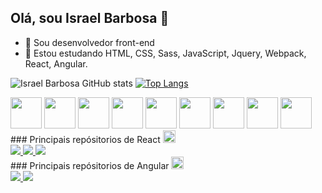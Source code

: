 ## Olá, sou Israel Barbosa 👋

- 🔭 Sou desenvolvedor front-end
- 🌱 Estou estudando HTML, CSS, Sass, JavaScript, Jquery, Webpack, React, Angular.

![Israel Barbosa GitHub stats](https://github-readme-stats.vercel.app/api?username=IsraelBarbosa&show_icons=true&theme=dark&locale=pt-br&count_private=true)       [![Top Langs](https://github-readme-stats.vercel.app/api/top-langs/?username=IsraelBarbosa&layout=compact&locale=pt-br)](https://github.com/IsraelBarbosa)

<div>
  <img src="https://cdn.jsdelivr.net/gh/devicons/devicon/icons/html5/html5-original.svg" width="50" />
  <img src="https://cdn.jsdelivr.net/gh/devicons/devicon/icons/css3/css3-original.svg" width="50" />
  <img src="https://cdn.jsdelivr.net/gh/devicons/devicon/icons/sass/sass-original.svg" width="50" />
  <img src="https://cdn.jsdelivr.net/gh/devicons/devicon/icons/javascript/javascript-original.svg" width="50" />
  <img src="https://cdn.jsdelivr.net/gh/devicons/devicon/icons/typescript/typescript-original.svg" width="50" />
  <img src="https://cdn.jsdelivr.net/gh/devicons/devicon/icons/jquery/jquery-original.svg" width="50" />
  <img src="https://cdn.jsdelivr.net/gh/devicons/devicon/icons/webpack/webpack-original.svg" width="50" />
  <img src="https://cdn.jsdelivr.net/gh/devicons/devicon/icons/react/react-original.svg" width="50" />
  <img src="https://cdn.jsdelivr.net/gh/devicons/devicon/icons/angularjs/angularjs-original.svg" width="50" /> 
</div>

<div>
  ### Principais repósitorios de React  <img src="https://cdn.jsdelivr.net/gh/devicons/devicon/icons/react/react-original.svg" width="20" />
  <div>
    <a href="https://github.com/IsraelBarbosa/spaceLanceFreelancingg">
      <img src="https://github-readme-stats.vercel.app/api/pin/?username=IsraelBarbosa&repo=spaceLanceFreelancingg&show_owner=true" />
    </a>
    <a href="https://github.com/IsraelBarbosa/foodsavorlandingpage">
      <img src="https://github-readme-stats.vercel.app/api/pin/?username=IsraelBarbosa&repo=foodsavorlandingpage&show_owner=true" />
    </a>
    <a href="https://github.com/IsraelBarbosa/Glassmorphism-Landing-Page">
      <img src="https://github-readme-stats.vercel.app/api/pin/?username=IsraelBarbosa&repo=Glassmorphism-Landing-Page&show_owner=true" />
    </a>
  </div>
</div>

<div>
  ### Principais repósitorios de Angular <img src="https://cdn.jsdelivr.net/gh/devicons/devicon/icons/angularjs/angularjs-original.svg" width="20" /> 
  <div>
    <a href="https://github.com/IsraelBarbosa/Gerenciador-de-campanhas">
      <img src="https://github-readme-stats.vercel.app/api/pin/?username=IsraelBarbosa&repo=Gerenciador-de-campanhas&show_owner=true" />
    </a>
    <a href="https://github.com/IsraelBarbosa/netbookSocialNetworkingLandingPage">
      <img src="https://github-readme-stats.vercel.app/api/pin/?username=IsraelBarbosa&repo=netbookSocialNetworkingLandingPage&show_owner=true" />
    </a>
  </div>
</div>
